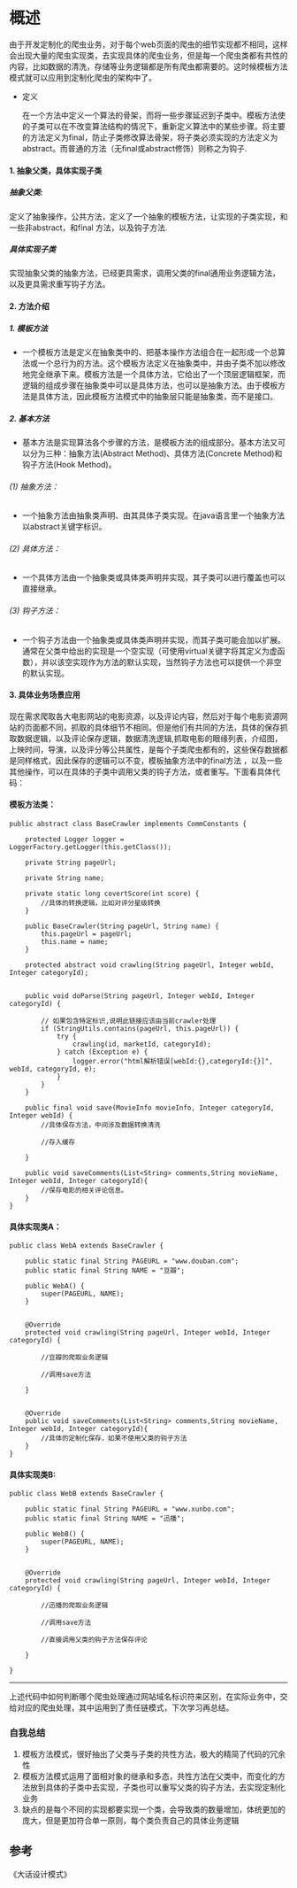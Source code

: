 # 概述
由于开发定制化的爬虫业务，对于每个web页面的爬虫的细节实现都不相同，这样会出现大量的爬虫实现类，去实现具体的爬虫业务，但是每一个爬虫类都有共性的内容，比如数据的清洗，存储等业务逻辑都是所有爬虫都需要的。这时候模板方法模式就可以应用到定制化爬虫的架构中了。

- 定义
 
    在一个方法中定义一个算法的骨架，而将一些步骤延迟到子类中。模板方法使的子类可以在不改变算法结构的情况下，重新定义算法中的某些步骤。将主要的方法定义为final，防止子类修改算法骨架，将子类必须实现的方法定义为abstract。而普通的方法（无final或abstract修饰）则称之为钩子.
#### 1. 抽象父类，具体实现子类

##### 抽象父类: 
定义了抽象操作，公共方法，定义了一个抽象的模板方法，让实现的子类实现，和一些非abstract，和final 方法，以及钩子方法.

##### 具体实现子类
实现抽象父类的抽象方法，已经更具需求，调用父类的final通用业务逻辑方法，以及更具需求重写钩子方法。

#### 2. 方法介绍

##### 1. 模板方法
-  一个模板方法是定义在抽象类中的、把基本操作方法组合在一起形成一个总算法或一个总行为的方法。这个模板方法定义在抽象类中，并由子类不加以修改地完全继承下来。模板方法是一个具体方法，它给出了一个顶层逻辑框架，而逻辑的组成步骤在抽象类中可以是具体方法，也可以是抽象方法。由于模板方法是具体方法，因此模板方法模式中的抽象层只能是抽象类，而不是接口。
  
#####   2. 基本方法
-   基本方法是实现算法各个步骤的方法，是模板方法的组成部分。基本方法又可以分为三种：抽象方法(Abstract Method)、具体方法(Concrete Method)和钩子方法(Hook Method)。
   
###### (1) 抽象方法：
- 一个抽象方法由抽象类声明、由其具体子类实现。在java语言里一个抽象方法以abstract关键字标识。

###### (2) 具体方法：

-  一个具体方法由一个抽象类或具体类声明并实现，其子类可以进行覆盖也可以直接继承。

###### (3) 钩子方法：
- 一个钩子方法由一个抽象类或具体类声明并实现，而其子类可能会加以扩展。通常在父类中给出的实现是一个空实现（可使用virtual关键字将其定义为虚函数），并以该空实现作为方法的默认实现，当然钩子方法也可以提供一个非空的默认实现。

#### 3. 具体业务场景应用

现在需求爬取各大电影网站的电影资源，以及评论内容，然后对于每个电影资源网站的页面都不同，抓取的具体细节不相同。但是他们有共同的方法，具体的保存抓取数据逻辑，以及评论保存逻辑，数据清洗逻辑,抓取电影的眼缘列表，介绍图，上映时间，导演，以及评分等公共属性，是每个子类爬虫都有的，这些保存数据都是同样格式，因此保存的逻辑可以不变，模板抽象方法中的final方法
，以及一些其他操作，可以在具体的子类中调用父类的钩子方法，或者重写。下面看具体代码：

#### 模板方法类：
```
public abstract class BaseCrawler implements CommConstants {

    protected Logger logger = LoggerFactory.getLogger(this.getClass());

    private String pageUrl;

    private String name;

    private static long covertScore(int score) {
    	//具体的转换逻辑，比如对评分星级转换
    }
    
    public BaseCrawler(String pageUrl, String name) {
        this.pageUrl = pageUrl;
        this.name = name;
    }

    protected abstract void crawling(String pageUrl, Integer webId, Integer categoryId);
    
   
    public void doParse(String pageUrl, Integer webId, Integer categoryId) {
	
        // 如果包含特定标识,说明此链接应该由当前crawler处理
        if (StringUtils.contains(pageUrl, this.pageUrl)) {
            try {
                crawling(id, marketId, categoryId);
            } catch (Exception e) {
                logger.error("html解析错误[webId:{},categoryId:{}]", webId, categoryId, e);
            }
        }
    }

    public final void save(MovieInfo movieInfo, Integer categoryId, Integer webId) {
		//具体保存方法，中间涉及数据转换清洗
		
		//存入缓存
        
    }
    
    public void saveComments(List<String> comments,String movieName, Integer webId, Integer categoryId){
    	//保存电影的相关评论信息。
    }
}
```
#### 具体实现类A：

```
public class WebA extends BaseCrawler {

	public static final String PAGEURL = "www.douban.com";
	public static final String NAME = "豆瓣";

	public WebA() {
		super(PAGEURL, NAME);
	}


	@Override
	protected void crawling(String pageUrl, Integer webId, Integer categoryId) {
		
		//豆瓣的爬取业务逻辑
		
		//调用save方法
		
	}
	
	
	@Override
	public void saveComments(List<String> comments,String movieName, Integer webId, Integer categoryId){
    	//具体的定制化保存，如果不使用父类的钩子方法
    }
}
```
#### 具体实现类B:

```
public class WebB extends BaseCrawler {

	public static final String PAGEURL = "www.xunbo.com";
	public static final String NAME = "迅播";

	public WebB() {
		super(PAGEURL, NAME);
	}


	@Override
	protected void crawling(String pageUrl, Integer webId, Integer categoryId) {
		
		//迅播的爬取业务逻辑
		
		//调用save方法
		
		//直接调用父类的钩子方法保存评论
		
	}
	
}
```

---
上述代码中如何判断哪个爬虫处理通过网站域名标识符来区别，在实际业务中，交给对应的爬虫处理，其中运用到了责任链模式，下次学习再总结。

### 自我总结

1. 模板方法模式，很好抽出了父类与子类的共性方法，极大的精简了代码的冗余性
2. 模板方法模式运用了面相对象的继承和多态，共性方法在父类中，而变化的方法放到具体的子类中去实现，子类也可以重写父类的钩子方法，去实现定制化业务
3. 缺点的是每个不同的实现都要实现一个类，会导致类的数量增加，体统更加的庞大，但是更加符合单一原则，每个类负责自己的具体业务逻辑



## 参考
《大话设计模式》
